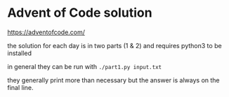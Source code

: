 # Advent of Code solution

https://adventofcode.com/

the solution for each day is in two parts (1 & 2) and requires python3 to be installed

in general they can be run with `./part1.py input.txt`

they generally print more than necessary but the answer is always on the final line.
